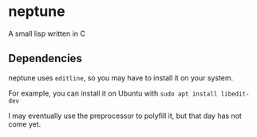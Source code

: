 # neptune

A small lisp written in C

## Dependencies

neptune uses `editline`, so you may have to install it on your system.

For example, you can install it on Ubuntu with `sudo apt install libedit-dev`

I may eventually use the preprocessor to polyfill it, but that day has not come yet.

